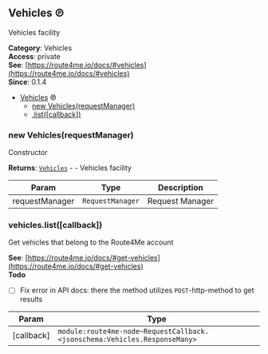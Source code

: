<a id="Vehicles" name="Vehicles"></a>

## Vehicles ℗

Vehicles facility

**Category**: Vehicles  
**Access**: private  
**See**: [https://route4me.io/docs/#vehicles](https://route4me.io/docs/#vehicles)  
**Since**: 0.1.4  

* [Vehicles](#Vehicles) ℗
    * [new Vehicles(requestManager)](#new_Vehicles_new)
    * [.list([callback])](#Vehicles+list)

<a id="new_Vehicles_new" name="new_Vehicles_new"></a>

### new Vehicles(requestManager)

Constructor

**Returns**: [<code>Vehicles</code>](#Vehicles) - - Vehicles facility  

| Param | Type | Description |
| --- | --- | --- |
| requestManager | <code>RequestManager</code> | Request Manager |

<a id="Vehicles+list" name="Vehicles+list"></a>

### vehicles.list([callback])

Get vehicles that belong to the Route4Me account

**See**: [https://route4me.io/docs/#get-vehicles](https://route4me.io/docs/#get-vehicles)  
**Todo**

- [ ] Fix error in API docs: there the method utilizes `POST`-http-method to get results


| Param | Type |
| --- | --- |
| [callback] | <code>module:route4me-node~RequestCallback.&lt;jsonschema:Vehicles.ResponseMany&gt;</code> | 

